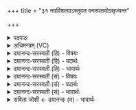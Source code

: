 +++
title = "३१ नवविंशत्याऽस्तुवत वनस्पतयोऽसृज्यन्त"

+++
<details><summary>पदपाठः</summary>

नव॑विꣳश॒त्येति॒ नव॑ऽविꣳशत्या। अ॒स्तु॒व॒त॒। वन॒स्पत॑यः। अ॒सृ॒ज्य॒न्त॒। सोमः॑। अधि॑पति॒रित्यधि॑ऽपतिः। आ॒सी॒त्। एक॑त्रिꣳश॒तेत्येक॑ऽत्रिꣳशता। अ॒स्तु॒व॒त॒। प्र॒जा इति॑ प्र॒ऽजाः। अ॒सृ॒ज्य॒न्त॒। यवाः॑। च॒। अय॑वाः। च॒। अधि॑पतय॒ इत्यधि॑ऽपतयः। आ॒स॒न्। त्रय॑स्त्रिꣳश॒तेति॒ त्रयः॑ऽत्रिꣳशता। अ॒स्तु॒व॒त॒। भू॒तानि॑। अ॒शा॒म्य॒न्। प्र॒जाप॑ति॒रिति॑ प्र॒जाऽप॑तिः। प॒र॒मे॒ष्ठी। प॒र॒मे॒ऽस्थीति॑ परमे॒ऽस्थी। अधि॑पति॒रित्यधि॑ऽपतिः। आ॒सी॒त्। ३१।
</details>

<details><summary>अधिमन्त्रम् (VC)</summary>

- प्रजापतिर्देवता
- विश्वदेव ऋषिः
- निचृदतिधृतिः
- षड्जः
</details>

<details><summary>दयानन्द-सरस्वती (हि) - विषयः</summary>

फिर भी वही उक्त विषय अगले मन्त्र में कहा है ॥
</details>

<details><summary>दयानन्द-सरस्वती (हि) - पदार्थः</summary>

पदार्थान्वयभाषाः -  हे मनुष्यो ! तुम लोग जिस के बनाने से (सोमः) ओषधियों में उत्तम ओषधि (अधिपतिः) स्वामी (आसीत्) है, जिस ने उन (वनस्पतयः) पीपल आदि वनस्पतियों को (असृज्यन्त) रचा है, उस परमात्मा की (नवविंशत्या) उनतीस प्रकार के वनस्पतियों के गुणों से (अस्तुवत) स्तुति करो और जिस ने उत्पन्न किये (यवाः) समष्टिरूप बने पर्वत आदि (च) और त्रसरेणु आदि (अयवाः) भिन्न-भिन्न प्रकृति के अवयव सत्व, रजस् और तमोगुण (च) तथा परमाणु आदि (अधिपतयः) मुख्य कारण रूप अध्यक्ष (आसन्) हैं, उन (प्रजाः) प्रसिद्ध ओषधियों को जिस ने (असृज्यन्त) रचा है, उस ईश्वर की (एकत्रिंशता) इकत्तीस प्रजा के अवयवों से (अस्तुवत) प्रशंसा करो। जिसके प्रभाव से (भूतानि) प्रकृति के परिणाम महत्तत्व के उपद्रव (अशाम्यन्) शान्त हों, जो (प्रजापतिः) प्रजा का रक्षक (परमेष्ठी) परमेश्वर के समान आकाश में व्यापक हो के स्थित परमेश्वर (अधिपतिः) अधिष्ठाता (आसीत्) है, उसकी (त्रयस्त्रिंशता) महाभूतों के तेंतीस गुणों से (अस्तुवत) प्रशंसा करो ॥३१ ॥
</details>

<details><summary>दयानन्द-सरस्वती (हि) - भावार्थः</summary>

भावार्थभाषाः -  जिस परमेश्वर ने लोकों की रक्षा के लिये वनस्पति आदि ओषधियों को रच के धारण और व्यवस्थित किया है, उसी की उपासना सब मनुष्यों को करनी चाहिये ॥३१ ॥ इस अध्याय में वसन्तादि ऋतुओं के गुण-वर्णन होने से इस अध्याय के अर्थ की पूर्व अध्याय के अर्थ के साथ सङ्गति जाननी चाहिये ॥ इति श्रीमत्परमहंसपरिव्राजकाचार्याणां श्रीमत्परमविदुषां विरजानन्दसरस्वतीस्वामिनां शिष्येण दयानदसरस्वती-स्वामिना निर्मिते संस्कृतार्य्यभाषाभ्यां विभूषिते सुप्रमाणयुक्ते यजुर्वेदभाष्ये चतुर्दशोऽध्यायः सम्पूर्णः ॥१४॥ यह यजुर्वेदभाष्य का चौदहवाँ (१४) अध्याय पूरा हुआ ॥१४॥
</details>

<details><summary>दयानन्द-सरस्वती (सं) - विषयः</summary>

पुनः स एव विषय उपदिश्यते ॥
</details>

<details><summary>दयानन्द-सरस्वती (सं) - पदार्थः</summary>

पदार्थान्वयभाषाः -  हे मनुष्याः ! यूयं येनोत्पादितः सोमोऽधिपतिरासीद् येन ते वनस्पतयोऽसृज्यन्त, तं जगदीश्वरं नवविंशत्यास्तुवत। यासां यवा मिश्रिताः पर्वतादयश्च त्रसरेण्वादयश्चाऽयवाः प्रकृत्यवयवाः सत्त्वरजस्तमांसि गुणाः परमाण्वादयश्चाऽधिपतय आसन्, ताः प्रजा असृज्यन्त, तमेकत्रिंशतास्तुवत। यस्य प्रभावाद् भूतान्यशाम्यन्, यः प्रजापतिः परमेष्ठ्यधिपतिरासीत्, तं त्रयस्त्रिंशतास्तुवत ॥३१ ॥
</details>

<details><summary>दयानन्द-सरस्वती (सं) - भावार्थः</summary>

भावार्थभाषाः -  येन जगदीश्वरेण लोकानां रक्षणाय वनस्पत्यादीन् सृष्ट्वा ध्रियन्ते व्यवस्थाप्यन्ते, स एव सर्वैर्मनुष्यैरुपासनीयः ॥३१ ॥ अस्मिन्नध्याये वसन्ताद्यृतुगुणवर्णनादेतदर्थस्य पूर्वाध्यायार्थेन सह सङ्गतिरस्तीति वेदितव्यम् ॥
</details>

<details><summary>सविता जोशी ← दयानन्दः (म) - भावार्थः</summary>

भावार्थभाषाः -  ज्या परमेश्वराने लोकांचे रक्षण करण्यासाठी वनस्पती इत्यादी औषधी निर्माण करून व धारण करून सर्व व्यवस्थित केलेले आहे त्यांचीच उपासना सर्व माणसांनी केली पाहिजे.
</details>